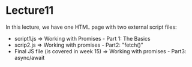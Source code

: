# Lecture11
In this lecture, we have one HTML page with two external script files:
- script1.js => Working with Promises - Part 1: The Basics
- scrip2.js => Working with promises - Part2: "fetch()"
- Final JS file (is covered in week 15) => Working with promises - Part3: async/await
